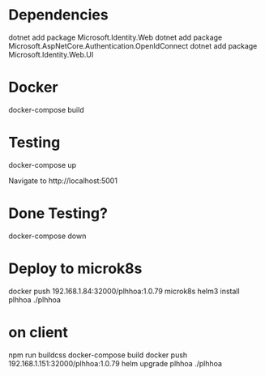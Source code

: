 # Dependencies

dotnet add package Microsoft.Identity.Web
dotnet add package Microsoft.AspNetCore.Authentication.OpenIdConnect
dotnet add package Microsoft.Identity.Web.UI

# Docker
docker-compose build

# Testing
docker-compose up

Navigate to http://localhost:5001

# Done Testing?
docker-compose down

# Deploy to microk8s

docker push 192.168.1.84:32000/plhhoa:1.0.79
microk8s helm3 install plhhoa ./plhhoa

# on client
npm run buildcss
docker-compose build
docker push 192.168.1.151:32000/plhhoa:1.0.79
helm upgrade plhhoa ./plhhoa
